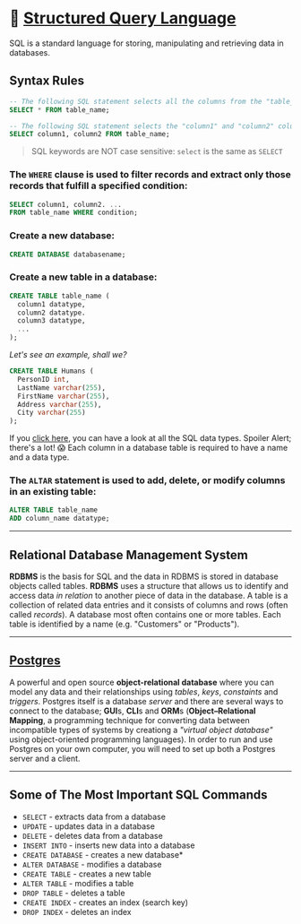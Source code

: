 # 🏓 [Structured Query Language](https://www.w3schools.com/Sql/default.asp)
SQL is a standard language for storing, manipulating and retrieving data in databases.

## Syntax Rules
```sql
-- The following SQL statement selects all the columns from the "table_name" table:
SELECT * FROM table_name;

-- The following SQL statement selects the "column1" and "column2" columns from the "table_name" table:
SELECT column1, column2 FROM table_name;
```

> SQL keywords are NOT case sensitive: `select` is the same as `SELECT`

### The `WHERE` clause is used to filter records and extract only those records that fulfill a specified condition:

```sql
SELECT column1, column2. ...
FROM table_name WHERE condition;
```
### Create a new database:
 ```sql
 CREATE DATABASE databasename;
 ````
### Create a new table in a database:
```sql
CREATE TABLE table_name (
  column1 datatype,
  column2 datatype.
  column3 datatype,
  ...
);
```
_Let's see an example, shall we?_
```sql
CREATE TABLE Humans (
  PersonID int,
  LastName varchar(255),
  FirstName varchar(255),
  Address varchar(255),
  City varchar(255)
);
```
If you [click here](https://www.w3schools.com/Sql/sql_datatypes.asp), you can have a look at all the SQL data types. Spoiler Alert; there's a lot! 😱 Each column in a database table is required to have a name and a data type.

### The `ALTAR` statement is used to add, delete, or modify columns in an existing table:
```sql
ALTER TABLE table_name
ADD column_name datatype;
```

* * *

## Relational Database Management System
**RDBMS** is the basis for SQL and the data in RDBMS is stored in database objects called tables. **RDBMS** uses a structure that allows us to identify and access data _in relation_ to another piece of data in the database. A table is a collection of related data entries and it consists of columns and rows (often called _records_).
A database most often contains one or more tables. Each table is identified by a name (e.g. "Customers" or "Products").

* * *

## [Postgres](https://www.postgresql.org/)
A powerful and open source **object-relational database** where you can model any data and their relationships using _tables_, _keys_, _constaints_ and _triggers_.
Postgres itself is a database _server_ and there are several ways to connect to the database; **GUI**s, **CLI**s and **ORM**s (**Object–Relational Mapping**, a programming technique for converting data between incompatible types of systems by creationg a _"virtual object database"_ using object-oriented programming languages).
In order to run and use Postgres on your own computer, you will need to set up both a Postgres server and a client.

* * *

## Some of The Most Important SQL Commands
* `SELECT` - extracts data from a database
* `UPDATE` - updates data in a database
* `DELETE` - deletes data from a database
* `INSERT INTO` - inserts new data into a database
* `CREATE DATABASE` - creates a new database* 
* `ALTER DATABASE` - modifies a database
* `CREATE TABLE` - creates a new table
* `ALTER TABLE` - modifies a table
* `DROP TABLE` - deletes a table
* `CREATE INDEX` - creates an index (search key)
* `DROP INDEX` - deletes an index
